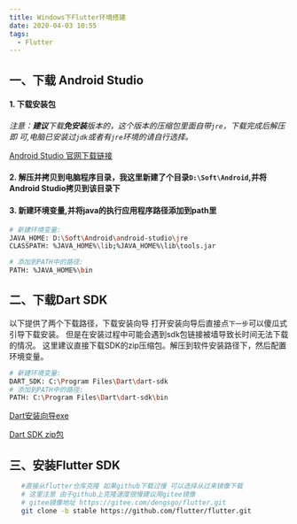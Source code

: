 ```yaml
---
title: Windows下Flutter环境搭建
date: 2020-04-03 10:55
tags:
  - Flutter
---
```


## 一、下载 Android Studio

#### 1. 下载安装包

*注意：**建议**下载**免安装**版本的，这个版本的压缩包里面自带`jre`，下载完成后解压即
可,电脑已安装过`jdk`或者有`jre`环境的请自行选择。*

[Android Studio 官网下载链接](https://developer.android.google.cn/studio/#downloads)


#### 2. 解压并拷贝到电脑程序目录，我这里新建了个目录`D:\Soft\Android`,并将Android Studio拷贝到该目录下

#### 3. 新建环境变量,并将java的执行应用程序路径添加到path里

```bash
# 新建环境变量:
JAVA_HOME: D:\Soft\Android\android-studio\jre
CLASSPATH: %JAVA_HOME%\lib;%JAVA_HOME%\lib\tools.jar

# 添加到PATH中的路径:
PATH: %JAVA_HOME%\bin

```

## 二、下载Dart SDK

以下提供了两个下载路径，下载安装向导 打开安装向导后直接点`下一步`可以傻瓜式引导下载安装。
但是在安装过程中可能会遇到sdk包链接被墙导致长时间无法下载的情况。
这里建议直接下载SDK的zip压缩包。解压到软件安装路径下，然后配置环境变量。

```bash
# 新建环境变量:
DART_SDK: C:\Program Files\Dart\dart-sdk
# 添加到PATH中的路径:
PATH: C:\Program Files\Dart\dart-sdk\bin
```


[Dart安装向导exe](https://gekorm.com/dart-windows/)

[Dart SDK zip包](https://dart.dev/tools/sdk/archive)


## 三、安装Flutter SDK

```bash
   #直接从flutter仓库克隆 如果github下载过慢 可以选择从过来镜像下载
   # 这里注意 由于github上克隆速度很慢建议用gitee镜像
   # gitee镜像地址 https://gitee.com/dengsgo/flutter.git
   git clone -b stable https://github.com/flutter/flutter.git

```






